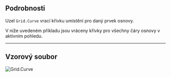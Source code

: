 ## Podrobnosti
Uzel `Grid.Curve` vrací křivku umístění pro daný prvek osnovy.

V níže uvedeném příkladu jsou vráceny křivky pro všechny čáry osnovy v aktivním pohledu.
___
## Vzorový soubor

![Grid.Curve](./Revit.Elements.Grid.Curve_img.jpg)
